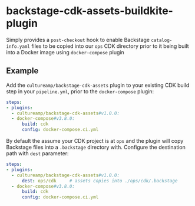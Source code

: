 # backstage-cdk-assets-buildkite-plugin

Simply provides a `post-checkout` hook to enable Backstage `catalog-info.yaml` files to be copied
into our `ops` CDK directory prior to it being built into a Docker image using `docker-compose` plugin

## Example

Add the `cultureamp/backstage-cdk-assets` plugin to your existing CDK build step in your `pipeline.yml`, prior to the `docker-compose` plugin:

```yaml
steps:
- plugins:
  - cultureamp/backstage-cdk-assets#v1.0.0:
  - docker-compose#v3.8.0:
      build: cdk
      config: docker-compose.ci.yml
```

By default the assume your CDK project is at `ops` and the plugin will copy Backstage files into a `.backstage` directory with. Configure the destination path with `dest` parameter:

```yaml
steps:
- plugins:
  - cultureamp/backstage-cdk-assets#v1.0.0:
      dest: ops/cdk     # assets copies into ./ops/cdk/.backstage
  - docker-compose#v3.8.0:
      build: cdk
      config: docker-compose.ci.yml
```